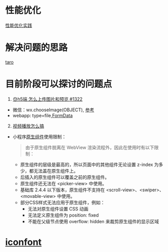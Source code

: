 # 性能优化
[性能优化实践](https://nervjs.github.io/taro/docs/optimized-practice.html#taropurecomponent)
# 解决问题的思路
[taro](https://github.com/NervJS/taro)

# 目前阶段可以探讨的问题点
1.  [😓h5端 怎么上传图片和预览 #1322](https://github.com/NervJS/taro/issues/1322)
  * 微信：wx.chooseImage(OBJECT), [参考](https://www.jianshu.com/p/c4a2ecb050e9)
  * webapp: type=file,[FormData](https://developer.mozilla.org/zh-CN/docs/Web/API/FormData/Using_FormData_Objects) 
2.  [视频播放怎么搞](https://axhub.im/pro/d6d34d32ef86cc54/#g=1&p=%E8%AF%BE%E7%A8%8B%E8%AF%A6%E6%83%85%E5%AD%A6%E4%B9%A0%E9%A1%B5)
  * 小程序[原生组件](https://developers.weixin.qq.com/miniprogram/dev/component/native-component.html)使用限制：
    > 由于原生组件脱离在 WebView 渲染流程外，因此在使用时有以下限制：
      * 原生组件的层级是最高的，所以页面中的其他组件无论设置 z-index 为多少，都无法盖在原生组件上。
      * 后插入的原生组件可以覆盖之前的原生组件。
      * 原生组件还无法在 \<picker-view\> 中使用。
      * 基础库 2.4.4 以下版本，原生组件不支持在 \<scroll-view\>、\<swiper\>、\<movable-view\> 中使用。
      * 部分CSS样式无法应用于原生组件，例如：
        * 无法对原生组件设置 CSS 动画
        * 无法定义原生组件为 position: fixed
        * 不能在父级节点使用 overflow: hidden 来裁剪原生组件的显示区域
# [iconfont](https://www.iconfont.cn/manage/index?manage_type=myprojects&projectId=1106710&keyword=)